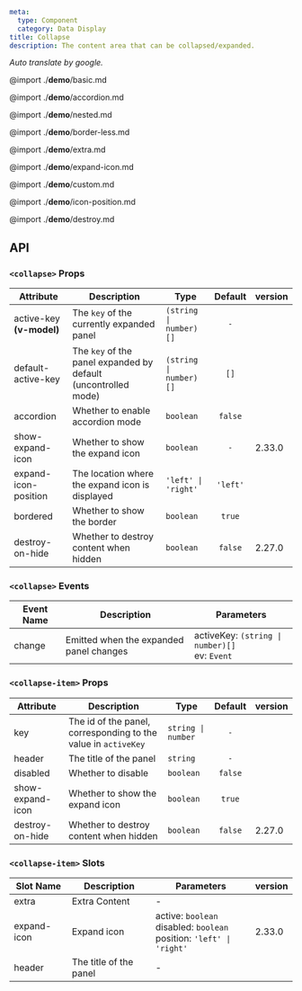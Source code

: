 ```yaml
meta:
  type: Component
  category: Data Display
title: Collapse
description: The content area that can be collapsed/expanded.
```

*Auto translate by google.*

@import ./__demo__/basic.md

@import ./__demo__/accordion.md

@import ./__demo__/nested.md

@import ./__demo__/border-less.md

@import ./__demo__/extra.md

@import ./__demo__/expand-icon.md

@import ./__demo__/custom.md

@import ./__demo__/icon-position.md

@import ./__demo__/destroy.md

## API


### `<collapse>` Props

|Attribute|Description|Type|Default|version|
|---|---|---|:---:|:---|
|active-key **(v-model)**|The `key` of the currently expanded panel|`(string \| number)[]`|`-`||
|default-active-key|The `key` of the panel expanded by default (uncontrolled mode)|`(string \| number)[]`|`[]`||
|accordion|Whether to enable accordion mode|`boolean`|`false`||
|show-expand-icon|Whether to show the expand icon|`boolean`|`-`|2.33.0|
|expand-icon-position|The location where the expand icon is displayed|`'left' \| 'right'`|`'left'`||
|bordered|Whether to show the border|`boolean`|`true`||
|destroy-on-hide|Whether to destroy content when hidden|`boolean`|`false`|2.27.0|
### `<collapse>` Events

|Event Name|Description|Parameters|
|---|---|---|
|change|Emitted when the expanded panel changes|activeKey: `(string \| number)[]`<br>ev: `Event`|




### `<collapse-item>` Props

|Attribute|Description|Type|Default|version|
|---|---|---|:---:|:---|
|key|The id of the panel, corresponding to the value in `activeKey`|`string \| number`|`-`||
|header|The title of the panel|`string`|`-`||
|disabled|Whether to disable|`boolean`|`false`||
|show-expand-icon|Whether to show the expand icon|`boolean`|`true`||
|destroy-on-hide|Whether to destroy content when hidden|`boolean`|`false`|2.27.0|
### `<collapse-item>` Slots

|Slot Name|Description|Parameters|version|
|---|---|---|:---|
|extra|Extra Content|-||
|expand-icon|Expand icon|active: `boolean`<br>disabled: `boolean`<br>position: `'left' \| 'right'`|2.33.0|
|header|The title of the panel|-||


